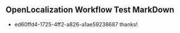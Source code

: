 ## OpenLocalization Workflow Test MarkDown
* ed60ffd4-1725-4ff2-a826-a1ae59238687 thanks!

<!--HONumber=Oct16_HO3-->


